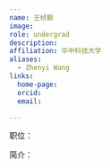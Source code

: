 ```yaml
---
name: 王桢毅
image: 
role: undergrad
description: 
affiliation: 华中科技大学
aliases:
  - Zhenyi Wang
links:
  home-page: 
  orcid: 
  email: 

---
```


职位：

简介：
